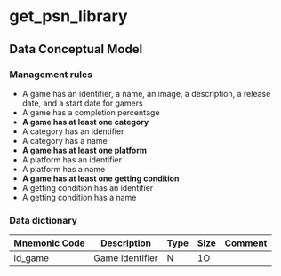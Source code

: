 # get_psn_library

## Data Conceptual Model
### Management rules 
* A game has an identifier, a name, an image, a description, a release date, and a start date for gamers
* A game has a completion percentage
* **A game has at least one category**
* A category has an identifier
* A category has a name
* **A game has at least one platform**
* A platform has an identifier
* A platform has a name
* **A game has at least one getting condition**
* A getting condition has an identifier
* A getting condition has a name

### Data dictionary
| **Mnemonic Code** | **Description** | **Type** | **Size** | **Comment** |
|-------------------|-----------------|----------|----------|-------------|
|id_game            | Game identifier | N        | 1O       |             |








